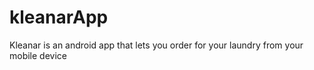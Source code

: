 # kleanarApp
Kleanar is an android app that lets you order for your laundry from your mobile device
